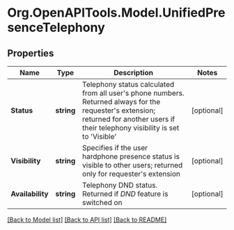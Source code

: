 
# Org.OpenAPITools.Model.UnifiedPresenceTelephony

## Properties

Name | Type | Description | Notes
------------ | ------------- | ------------- | -------------
**Status** | **string** | Telephony status calculated from all user&#39;s phone numbers. Returned always for the requester&#39;s extension; returned for another users if their telephony visibility is set to &#39;Visible&#39; | [optional] 
**Visibility** | **string** | Specifies if the user hardphone presence status is visible to other users; returned only for requester&#39;s extension | [optional] 
**Availability** | **string** | Telephony DND status. Returned if *DND* feature is switched on | [optional] 

[[Back to Model list]](../README.md#documentation-for-models)
[[Back to API list]](../README.md#documentation-for-api-endpoints)
[[Back to README]](../README.md)


